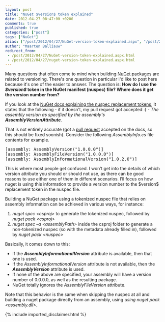 ```yaml
---
layout: post
title: "NuGet $version$ token explained"
date: 2012-04-27 08:47:00 +0200
comments: true
published: true
categories: ["post"]
tags: ["NuGet"]
alias: ["/post/2012/04/27/NuGet-version-token-explained.aspx", "/post/2012/04/27/nuget-version-token-explained.aspx"]
author: "Maarten Balliauw"
redirect_from:
 - /post/2012/04/27/NuGet-version-token-explained.aspx.html
 - /post/2012/04/27/nuget-version-token-explained.aspx.html
---
```


<p>Many questions that often come to mind when building <a href="http://www.nuget.org" target="_blank">NuGet</a> packages are related to versioning. There's one question in particular I'd like to post here because it's one of the easier to answer. The question is: <strong>How do I use the <em>$version$</em> token in the NuGet manifest (nuspec) file? Where does it get the version number from?</strong></p>
<p>If you look at the <a href="http://docs.nuget.org/docs/reference/nuspec-reference#Replacement_Tokens" target="_blank">NuGet docs explaining the nuspec replacement tokens</a>, it states that the following - if it doesn't, my pull request got accepted :) - <em>The assembly version as specified by the assembly's </em><strong style="font-style: italic;">AssemblyVersionAttribute</strong>.</p>
<p>That is not entirely accurate (got a <a href="https://github.com/NuGet/NuGetDocs/pull/27" target="_blank">pull request</a> accepted on the docs, so this should be fixed soonish). Consider the following <em>AssemblyInfo.cs</em> file contents for example.</p>
<div id="scid:f32c3428-b7e9-4f15-a8ea-c502c7ff2e88:40ac29bc-c0fc-4f55-9684-3461dd51edb7" class="wlWriterEditableSmartContent" style="margin: 0px; display: inline; float: none; padding: 0px;">
<pre class="brush: c#;gutter:false;auto-links:false;toolbar:false;wrap-lines:false;">[assembly: AssemblyVersion("1.0.0.0")]
[assembly: AssemblyFileVersion("1.0.0.0")]
[assembly: AssemblyInformationalVersion("1.0.2.0")]</pre>
</div>
<p>This is where most people get confused. I won&rsquo;t get into the details of which version attribute you should or should not use, as there can be good reasons to use either one of them in different scenarios. I&rsquo;ll focus on how nuget is using this information to provide a version number to the $version$ replacement token in the nuspec file.</p>
<p>Building a NuGet package using a tokenized nuspec file that relies on assembly information can be achieved in various ways, for instance:</p>
<ol>
<li><em>nuget spec &lt;csproj&gt;</em> to generate the tokenized nuspec, followed by <em>nuget pack &lt;csproj&gt;</em></li>
<li><em>nuget spec &ndash;a &lt;assemblyPath&gt;</em> inside the csproj folder to generate a non-tokenized nuspec (so with the metadata already filled in), followed by <em>nuget pack &lt;nuspec&gt;</em></li>
</ol>
<p>Basically, it comes down to this:</p>
<ul>
<li>If the <em><strong>AssemblyInformationalVersion</strong></em> attribute is available, then that one is used.</li>
<li>If the <em>AssemblyInformationalVersion </em>attribute is not available, then the <em><strong>AssemblyVersion</strong></em> attribute is used.</li>
<li>If none of the above are specified, your assembly will have a version number of 0.0.0.0, as well as the resulting package.</li>
<li>NuGet totally ignores the <em>AssemblyFileVersion</em> attribute.</li>
</ul>
<p>Note that this behavior is the same when skipping the nuspec at all and building a nuget package directly from an assembly, using <em>using nuget pack &lt;assembly.dll&gt;</em>.</p>
{% include imported_disclaimer.html %}
